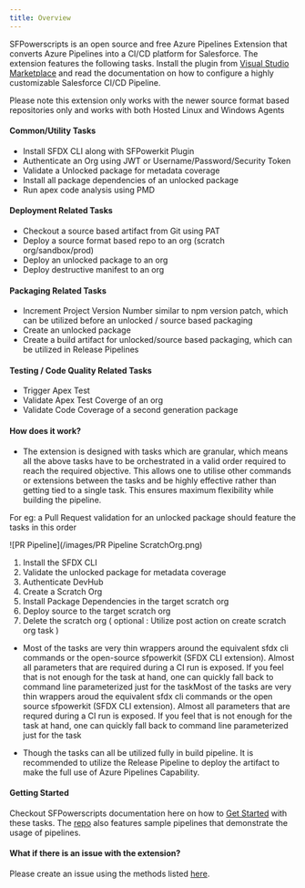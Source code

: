 ```yaml
---
title: Overview
---
```


SFPowerscripts is an open source and free Azure Pipelines Extension that converts Azure Pipelines into a CI/CD platform for Salesforce. The extension features the following tasks. Install the plugin from [Visual Studio Marketplace](https://marketplace.visualstudio.com/items?itemName=AzlamSalam.sfpowerscripts) and read the documentation on how to configure a highly customizable Salesforce CI/CD Pipeline.

Please note this extension only works with the newer source format based repositories only and  works with both Hosted Linux and Windows Agents

#### Common/Utility Tasks

* Install SFDX CLI along with SFPowerkit Plugin
* Authenticate an Org using JWT or Username/Password/Security Token
* Validate a Unlocked package for metadata coverage
* Install all package dependencies of an unlocked package
* Run apex code analysis using PMD

#### Deployment Related Tasks

* Checkout a source based artifact from Git using PAT
* Deploy a source format based repo to an org (scratch org/sandbox/prod)
* Deploy an unlocked package to an org
* Deploy destructive manifest to an org

#### Packaging Related Tasks

* Increment Project Version Number similar to npm version patch, which can be utilized before an unlocked / source based packaging
* Create an unlocked package
* Create a build artifact for unlocked/source based packaging, which can be utilized in Release Pipelines

#### Testing / Code Quality Related Tasks

* Trigger Apex Test
* Validate Apex Test Coverge of an org
* Validate Code Coverage of a second generation package

#### How does it work?

* The extension is designed with tasks which are granular, which means all the above tasks have to be orchestrated in a valid order required to reach the required objective. This allows one to utilise other commands or extensions between the tasks and be highly effective rather than getting tied to a single task. This ensures maximum flexibility while building the pipeline.

For eg: a Pull Request validation for an unlocked package should feature the tasks in this order

![PR Pipeline](/images/PR Pipeline ScratchOrg.png)

1. Install the SFDX CLI
2. Validate the unlocked package for metadata coverage
3. Authenticate DevHub
4. Create a Scratch Org
5. Install Package Dependencies in the target scratch org
6. Deploy source to the target scratch org
7. Delete the scratch org ( optional :  Utilize post action on create scratch org task )

* Most of the tasks are very thin wrappers around the equivalent sfdx cli commands or the open-source sfpowerkit (SFDX CLI extension). Almost all parameters that are required during a CI run is exposed. If you feel that is not enough for the task at hand, one can quickly fall back to command line parameterized just for the taskMost of the tasks are very thin wrappers aroud the equivalent sfdx cli commands or the open source sfpowerkit (SFDX CLI extension). Almost all parameters that are requred during a CI run is exposed. If you feel that is not enough for the task at hand, one can quickly fall back to command line parameterized just for the task

* Though the tasks can all be utilized fully in build pipeline. It is recommended to utilize the Release Pipeline to deploy the artifact to make the full use of Azure Pipelines Capability.

#### Getting Started

Checkout SFPowerscripts documentation here on how to [Get Started](https://sfpowerscripts.com/gettingstarted/) with these tasks. The [repo](https://github.com/azlamsalam/sfpowerscripts/tree/release/SamplePipelines) also features sample pipelines that demonstrate the usage of pipelines.

#### What if there is an issue with the extension?

Please create an issue using the methods listed [here](https://sfpowerscripts.com/support/).
